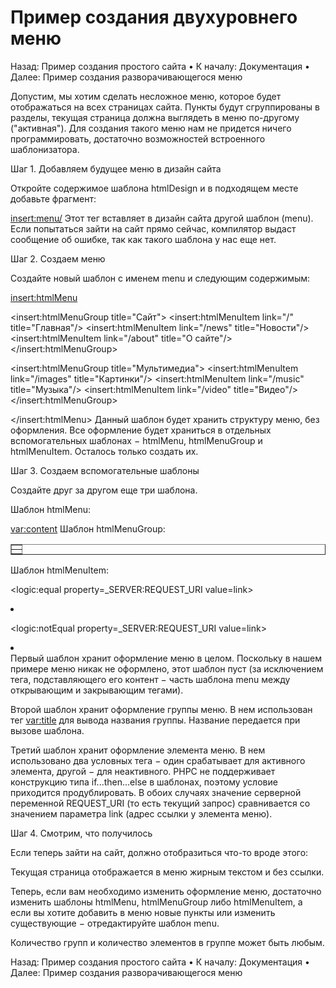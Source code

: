 # Пример создания двухуровнего меню

Назад: Пример создания простого сайта • К началу: Документация • Далее: Пример создания разворачивающегося меню

Допустим, мы хотим сделать несложное меню, которое будет отображаться на всех страницах сайта. Пункты будут сгруппированы в разделы, текущая страница должна выглядеть в меню по-другому ("активная"). Для создания такого меню нам не придется ничего программировать, достаточно возможностей встроенного шаблонизатора.

Шаг 1. Добавляем будущее меню в дизайн сайта

Откройте содержимое шаблона htmlDesign и в подходящем месте добавьте фрагмент:

<insert:menu/>
Этот тег вставляет в дизайн сайта другой шаблон (menu). Если попытаться зайти на сайт прямо сейчас, компилятор выдаст сообщение об ошибке, так как такого шаблона у нас еще нет.

Шаг 2. Создаем меню

Создайте новый шаблон с именем menu и следующим содержимым:

<insert:htmlMenu>

<insert:htmlMenuGroup title="Сайт">
  <insert:htmlMenuItem link="/" title="Главная"/>
  <insert:htmlMenuItem link="/news" title="Новости"/>
  <insert:htmlMenuItem link="/about" title="О сайте"/>
</insert:htmlMenuGroup>

<insert:htmlMenuGroup title="Мультимедиа">
  <insert:htmlMenuItem link="/images" title="Картинки"/>
  <insert:htmlMenuItem link="/music" title="Музыка"/>
  <insert:htmlMenuItem link="/video" title="Видео"/>
</insert:htmlMenuGroup>

</insert:htmlMenu>
Данный шаблон будет хранить структуру меню, без оформления. Все оформление будет храниться в отдельных вспомогательных шаблонах − htmlMenu, htmlMenuGroup и htmlMenuItem. Осталось только создать их.

Шаг 3. Создаем вспомогательные шаблоны

Создайте друг за другом еще три шаблона.

Шаблон htmlMenu:

<var:content>
Шаблон htmlMenuGroup:

<table border="1">
<tr><td><var:title></td></tr>
<tr><td><var:content></td></tr>
</table>
Шаблон htmlMenuItem:

<logic:equal property=_SERVER:REQUEST_URI value=link>
<li><b><var:title></b></li>
</logic:equal>

<logic:notEqual property=_SERVER:REQUEST_URI value=link>
<li><a href="<var:link>"><var:title></a></li>
</logic:notEqual>
Первый шаблон хранит оформление меню в целом. Поскольку в нашем примере меню никак не оформлено, этот шаблон пуст (за исключением тега, подставляющего его контент − часть шаблона menu между открывающим и закрывающим тегами).

Второй шаблон хранит оформление группы меню. В нем использован тег <var:title> для вывода названия группы. Название передается при вызове шаблона.

Третий шаблон хранит оформление элемента меню. В нем использовано два условных тега − один срабатывает для активного элемента, другой − для неактивного. PHPC не поддерживает конструкцию типа if...then...else в шаблонах, поэтому условие приходится продублировать. В обоих случаях значение серверной переменной REQUEST_URI (то есть текущий запрос) сравнивается со значением параметра link (адрес ссылки у элемента меню).

Шаг 4. Смотрим, что получилось

Если теперь зайти на сайт, должно отобразиться что-то вроде этого:



Текущая страница отображается в меню жирным текстом и без ссылки.

Теперь, если вам необходимо изменить оформление меню, достаточно изменить шаблоны htmlMenu, htmlMenuGroup либо htmlMenuItem, а если вы хотите добавить в меню новые пункты или изменить существующие − отредактируйте шаблон menu.

Количество групп и количество элементов в группе может быть любым.

Назад: Пример создания простого сайта • К началу: Документация • Далее: Пример создания разворачивающегося меню